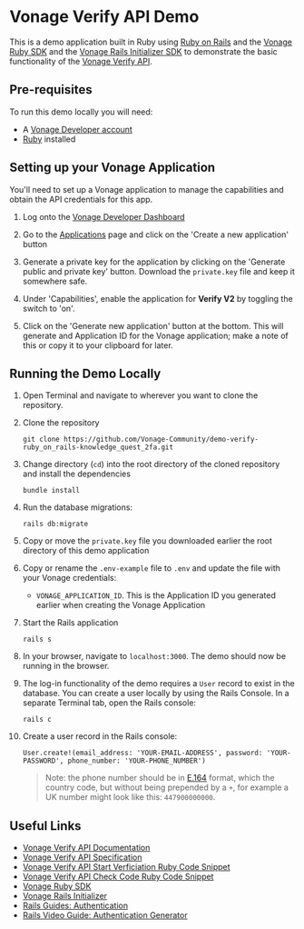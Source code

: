 # Vonage Verify API Demo

This is a demo application built in Ruby using [Ruby on Rails](https://rubyonrails.org/) and the [Vonage Ruby SDK](https://github.com/Vonage/vonage-ruby-sdk) and the [Vonage Rails Initializer SDK](https://github.com/Vonage/vonage-rails) to demonstrate the basic functionality of the [Vonage Verify API](https://developer.vonage.com/en/verify/overview).

## Pre-requisites

To run this demo locally you will need:

- A [Vonage Developer account](https://developer.vonage.com/sign-up)
- [Ruby](https://www.ruby-lang.org/en/) installed

## Setting up your Vonage Application

You'll need to set up a Vonage application to manage the capabilities and obtain the API credentials for this app.

1. Log onto the [Vonage Developer Dashboard](https://dashboard.nexmo.com/)

2. Go to the [Applications](https://dashboard.nexmo.com/applications) page and click on the  'Create a new application' button

3. Generate a private key for the application by clicking on the 'Generate public and private key' button. Download the `private.key` file and keep it somewhere safe.

4. Under 'Capabilities', enable the application for **Verify V2** by toggling the switch to 'on'.

5. Click on the 'Generate new application' button at the bottom. This will generate and Application ID for the Vonage application; make a note of this or copy it to your clipboard for later.

## Running the Demo Locally

1. Open Terminal and navigate to wherever you want to clone the repository.

2. Clone the repository
    ```
    git clone https://github.com/Vonage-Community/demo-verify-ruby_on_rails-knowledge_quest_2fa.git
    ```

3. Change directory (`cd`) into the root directory of the cloned repository and install the dependencies
    ```
    bundle install
    ```

4. Run the database migrations:
    ```
    rails db:migrate
    ```

5. Copy or move the `private.key` file you downloaded earlier the root directory of this demo application

6. Copy or rename the `.env-example` file to `.env` and update the file with your Vonage credentials:
    - `VONAGE_APPLICATION_ID`. This is the Application ID you generated earlier when creating the Vonage Application

7. Start the Rails application
    ```
    rails s
    ```

8. In your browser, navigate to `localhost:3000`. The demo should now be running in the browser.

9. The log-in functionality of the demo requires a `User` record to exist in the database. You can create a user locally by using the Rails Console. In a separate Terminal tab, open the Rails console:
    ```
    rails c
    ```

10. Create a user record in the Rails console:
    ```
    User.create!(email_address: 'YOUR-EMAIL-ADDRESS', password: 'YOUR-PASSWORD', phone_number: 'YOUR-PHONE_NUMBER')
    ```
    > Note: the phone number should be in [E.164](https://en.wikipedia.org/wiki/E.164) format, which the country code, but without being prepended by a `+`, for example a UK number might look like this: `447900000000`.

## Useful Links

- [Vonage Verify API Documentation](https://developer.vonage.com/en/verify/overview)
- [Vonage Verify API Specification](https://developer.vonage.com/en/api/verify.v2)
- [Vonage Verify API Start Verficiation Ruby Code Snippet](https://developer.vonage.com/en/verify/code-snippets/send-request-sms-v2?source=verify&lang=ruby)
- [Vonage Verify API Check Code Ruby Code Snippet](https://developer.vonage.com/en/verify/code-snippets/check-verification-code-v2?source=verify&lang=ruby)
- [Vonage Ruby SDK](https://github.com/Vonage/vonage-ruby-sdk)
- [Vonage Rails Initializer](https://github.com/Vonage/vonage-rails)
- [Rails Guides: Authentication](https://guides.rubyonrails.org/security.html#authentication)
- [Rails Video Guide: Authentication Generator](https://www.youtube.com/watch?v=4q1RWZABhKE)